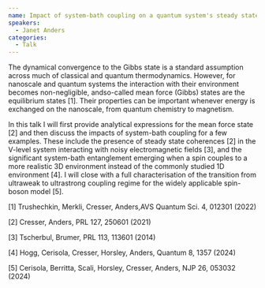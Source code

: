 ```yaml
---
name: Impact of system-bath coupling on a quantum system's steady state
speakers:
  - Janet Anders
categories:
  - Talk
---
```


The dynamical convergence to the Gibbs state is a standard assumption across much of classical and quantum thermodynamics. However, for nanoscale and quantum systems the interaction with their environment becomes non-negligible, andso-called mean force (Gibbs) states are the equilibrium states [1]. Their properties can be important whenever energy is exchanged on the nanoscale, from quantum chemistry to magnetism.

In this talk I will first provide analytical expressions for the mean force state [2] and then discuss the impacts of system-bath coupling for a few examples. These include the presence of steady state coherences [2] in the V-level system interacting with noisy electromagnetic fields [3], and the significant system-bath entanglement emerging when a spin couples to a more realistic 3D environment instead of the commonly studied 1D environment [4]. I will close with a full characterisation of the transition from ultraweak to ultrastrong coupling regime for the widely applicable spin-boson model [5].

[1] Trushechkin, Merkli, Cresser, Anders,AVS Quantum Sci. 4, 012301 (2022)

[2] Cresser, Anders, PRL 127, 250601 (2021)

[3] Tscherbul, Brumer, PRL 113, 113601 (2014)

[4] Hogg, Cerisola, Cresser, Horsley, Anders, Quantum 8, 1357 (2024)

[5] Cerisola, Berritta, Scali, Horsley, Cresser, Anders, NJP 26, 053032 (2024)
